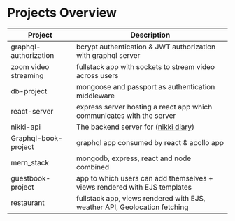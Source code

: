 # Projects Overview

| Project               | Description                                                                    |
| --------------------- | ------------------------------------------------------------------------------ |
| graphql-authorization | bcrypt authentication & JWT authorization with graphql server                  |
| zoom video streaming  | fullstack app with sockets to stream video across users                        |
| db-project            | mongoose and passport as authentication middleware                             |
| react-server          | express server hosting a react app which communicates with the server          |
| nikki-api             | The backend server for ([nikki diary](https://github.com/alexanderluna/nikki)) |
| Graphql-book-project  | graphql app consumed by react & apollo app                                     |
| mern_stack            | mongodb, express, react and node combined                                      |
| guestbook-project     | app to which users can add themselves + views rendered with EJS templates      |
| restaurant            | fullstack app, views rendered with EJS, weather API, Geolocation fetching      |
